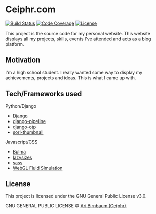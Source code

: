 # Ceiphr.com

[![Build Status](https://travis-ci.com/ceiphr/ceiphr.com.svg?branch=master)](https://travis-ci.com/ceiphr/ceiphr.com)
[![Code Coverage](https://img.shields.io/codecov/c/gh/ceiphr/ceiphr.com.svg)](https://codecov.io/gh/ceiphr/ceiphr.com)
[![License](https://img.shields.io/github/license/ceiphr/ceiphr.com.svg)](https://github.com/ceiphr/ceiphr.com/blob/master/LICENSE)

This project is the source code for my personal website. This website displays all my projects, skills, events I've attended and acts as a blog platform.

## Motivation

I'm a high school student. I really wanted some way to display my achievements, projects and ideas. This is what I came up with.

## Tech/Frameworks used

Python/Django

- [Django](https://www.djangoproject.com/)
- [django-pipeline](https://django-pipeline.readthedocs.io/en/latest/)
- [django-otp](https://django-otp-official.readthedocs.io/en/latest/)
- [sorl-thumbnail](https://github.com/jazzband/sorl-thumbnail)

Javascript/CSS

- [Bulma](https://bulma.io/)
- [lazysizes](https://github.com/aFarkas/lazysizes)
- [sass](https://sass-lang.com/)
- [WebGL Fluid Simulation](https://github.com/PavelDoGreat/WebGL-Fluid-Simulation)

## License

This project is licensed under the GNU General Public License v3.0.

GNU GENERAL PUBLIC LICENSE © [Ari Birnbaum (Ceiphr)](https://ceiphr.com).
